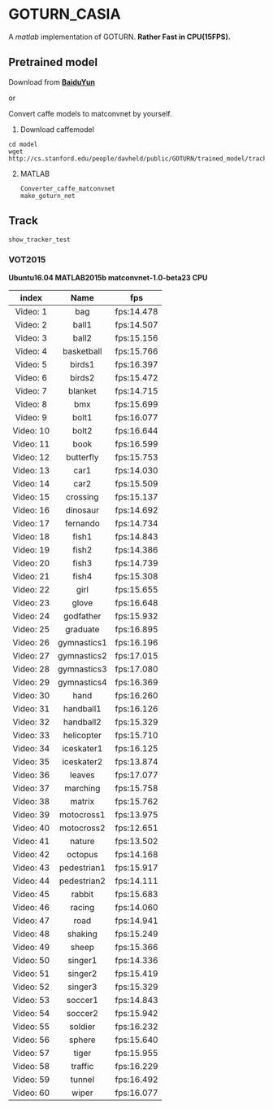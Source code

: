 # GOTURN_CASIA

A *matlab* implementation of GOTURN. **Rather Fast in CPU(15FPS).**

## Pretrained model

Download from [**BaiduYun**](https://pan.baidu.com/s/1nuW8llR)

or

Convert caffe models to matconvnet by yourself.

1. Download caffemodel

```
cd model
wget http://cs.stanford.edu/people/davheld/public/GOTURN/trained_model/tracker.caffemodel
```

2. MATLAB

   ```
   Converter_caffe_matconvnet
   make_goturn_net
   ```



## Track

```
show_tracker_test
```
### VOT2015	

**Ubuntu16.04 MATLAB2015b matconvnet-1.0-beta23 CPU**

|   index   |    Name     |    fps     |
| :-------: | :---------: | :--------: |
| Video:  1 |     bag     | fps:14.478 |
| Video:  2 |    ball1    | fps:14.507 |
| Video:  3 |    ball2    | fps:15.156 |
| Video:  4 | basketball  | fps:15.766 |
| Video:  5 |   birds1    | fps:16.397 |
| Video:  6 |   birds2    | fps:15.472 |
| Video:  7 |   blanket   | fps:14.715 |
| Video:  8 |     bmx     | fps:15.699 |
| Video:  9 |    bolt1    | fps:16.077 |
| Video: 10 |    bolt2    | fps:16.644 |
| Video: 11 |    book     | fps:16.599 |
| Video: 12 |  butterfly  | fps:15.753 |
| Video: 13 |    car1     | fps:14.030 |
| Video: 14 |    car2     | fps:15.509 |
| Video: 15 |  crossing   | fps:15.137 |
| Video: 16 |  dinosaur   | fps:14.692 |
| Video: 17 |  fernando   | fps:14.734 |
| Video: 18 |    fish1    | fps:14.843 |
| Video: 19 |    fish2    | fps:14.386 |
| Video: 20 |    fish3    | fps:14.739 |
| Video: 21 |    fish4    | fps:15.308 |
| Video: 22 |    girl     | fps:15.655 |
| Video: 23 |    glove    | fps:16.648 |
| Video: 24 |  godfather  | fps:15.932 |
| Video: 25 |  graduate   | fps:16.895 |
| Video: 26 | gymnastics1 | fps:16.196 |
| Video: 27 | gymnastics2 | fps:17.015 |
| Video: 28 | gymnastics3 | fps:17.080 |
| Video: 29 | gymnastics4 | fps:16.369 |
| Video: 30 |    hand     | fps:16.260 |
| Video: 31 |  handball1  | fps:16.126 |
| Video: 32 |  handball2  | fps:15.329 |
| Video: 33 | helicopter  | fps:15.710 |
| Video: 34 | iceskater1  | fps:16.125 |
| Video: 35 | iceskater2  | fps:13.874 |
| Video: 36 |   leaves    | fps:17.077 |
| Video: 37 |  marching   | fps:15.758 |
| Video: 38 |   matrix    | fps:15.762 |
| Video: 39 | motocross1  | fps:13.975 |
| Video: 40 | motocross2  | fps:12.651 |
| Video: 41 |   nature    | fps:13.502 |
| Video: 42 |   octopus   | fps:14.168 |
| Video: 43 | pedestrian1 | fps:15.917 |
| Video: 44 | pedestrian2 | fps:14.111 |
| Video: 45 |   rabbit    | fps:15.683 |
| Video: 46 |   racing    | fps:14.060 |
| Video: 47 |    road     | fps:14.941 |
| Video: 48 |   shaking   | fps:15.249 |
| Video: 49 |    sheep    | fps:15.366 |
| Video: 50 |   singer1   | fps:14.336 |
| Video: 51 |   singer2   | fps:15.419 |
| Video: 52 |   singer3   | fps:15.329 |
| Video: 53 |   soccer1   | fps:14.843 |
| Video: 54 |   soccer2   | fps:15.942 |
| Video: 55 |   soldier   | fps:16.232 |
| Video: 56 |   sphere    | fps:15.640 |
| Video: 57 |    tiger    | fps:15.955 |
| Video: 58 |   traffic   | fps:16.229 |
| Video: 59 |   tunnel    | fps:16.492 |
| Video: 60 |    wiper    | fps:16.077 |




